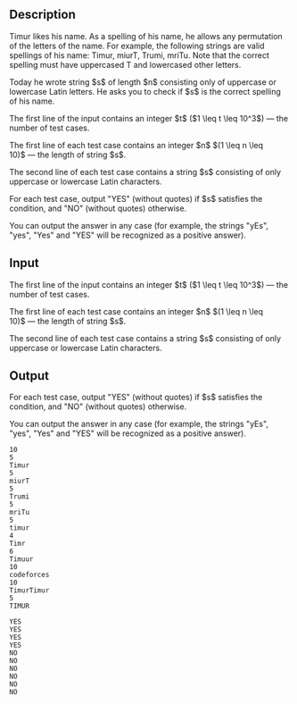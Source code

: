## Description

<div><p>Timur likes his name. As a spelling of his name, he allows any permutation of the letters of the name. For example, the following strings are valid spellings of his name: <span class="tex-font-style-tt">Timur</span>, <span class="tex-font-style-tt">miurT</span>, <span class="tex-font-style-tt">Trumi</span>, <span class="tex-font-style-tt">mriTu</span>. Note that the correct spelling must have uppercased <span class="tex-font-style-tt">T</span> and lowercased other letters.</p><p>Today he wrote string $s$ of length $n$ consisting only of uppercase or lowercase Latin letters. He asks you to check if $s$ is the correct spelling of his name.</p></div><div class="input-specification"><p>The first line of the input contains an integer $t$ ($1 \leq t \leq 10^3$)&nbsp;— the number of test cases.</p><p>The first line of each test case contains an integer $n$ $(1 \leq n \leq 10)$&nbsp;— the length of string $s$.</p><p>The second line of each test case contains a string $s$ consisting of only uppercase or lowercase Latin characters.</p></div><div class="output-specification"><p>For each test case, output "<span class="tex-font-style-tt">YES</span>" (without quotes) if $s$ satisfies the condition, and "<span class="tex-font-style-tt">NO</span>" (without quotes) otherwise.</p><p>You can output the answer in any case (for example, the strings "<span class="tex-font-style-tt">yEs</span>", "<span class="tex-font-style-tt">yes</span>", "<span class="tex-font-style-tt">Yes</span>" and "<span class="tex-font-style-tt">YES</span>" will be recognized as a positive answer).</p></div>

## Input

<p>The first line of the input contains an integer $t$ ($1 \leq t \leq 10^3$)&nbsp;— the number of test cases.</p><p>The first line of each test case contains an integer $n$ $(1 \leq n \leq 10)$&nbsp;— the length of string $s$.</p><p>The second line of each test case contains a string $s$ consisting of only uppercase or lowercase Latin characters.</p>

## Output

<p>For each test case, output "<span class="tex-font-style-tt">YES</span>" (without quotes) if $s$ satisfies the condition, and "<span class="tex-font-style-tt">NO</span>" (without quotes) otherwise.</p><p>You can output the answer in any case (for example, the strings "<span class="tex-font-style-tt">yEs</span>", "<span class="tex-font-style-tt">yes</span>", "<span class="tex-font-style-tt">Yes</span>" and "<span class="tex-font-style-tt">YES</span>" will be recognized as a positive answer).</p>





```input1|2,3,6,7,10,11,14,15,18,19
10
5
Timur
5
miurT
5
Trumi
5
mriTu
5
timur
4
Timr
6
Timuur
10
codeforces
10
TimurTimur
5
TIMUR
```




```output1
YES
YES
YES
YES
NO
NO
NO
NO
NO
NO
```



